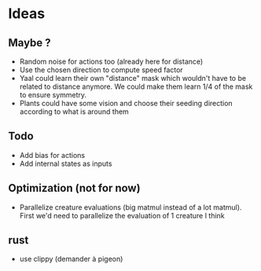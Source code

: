 # Ideas

## Maybe ?

- Random noise for actions too (already here for distance)
- Use the chosen direction to compute speed factor
- Yaal could learn their own "distance" mask which wouldn't have to be related to distance anymore. We could make them learn 1/4 of the mask to ensure symmetry.
- Plants could have some vision and choose their seeding direction according to what is around them

## Todo

- Add bias for actions
- Add internal states as inputs

## Optimization (not for now)

- Parallelize creature evaluations (big matmul instead of a lot matmul). First we'd need to parallelize the evaluation of 1 creature I think

## rust
- use clippy (demander à pigeon)